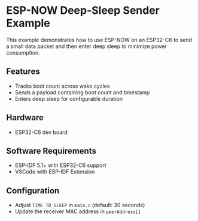 # ESP-NOW Deep-Sleep Sender Example

This example demonstrates how to use ESP-NOW on an ESP32-C6 to send a small data packet and then enter deep sleep to minimize power consumption.

## Features
- Tracks boot count across wake cycles
- Sends a payload containing boot count and timestamp
- Enters deep sleep for configurable duration

## Hardware
- ESP32-C6 dev board

## Software Requirements
- ESP-IDF 5.1+ with ESP32-C6 support
- VSCode with ESP-IDF Extension

## Configuration
- Adjust `TIME_TO_SLEEP` in `main.c` (default: 30 seconds)
- Update the receiver MAC address in `peerAddress[]`